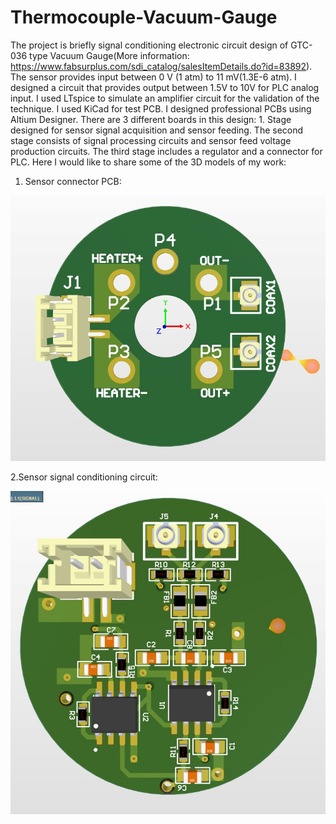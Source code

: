 # Thermocouple-Vacuum-Gauge
The project is briefly signal conditioning electronic circuit design of GTC-036 type Vacuum Gauge(More information: https://www.fabsurplus.com/sdi_catalog/salesItemDetails.do?id=83892). The sensor provides input between 0 V (1 atm) to 11 mV(1.3E-6 atm). I designed a circuit that provides output between 1.5V to 10V for PLC analog input. I used LTspice to simulate an amplifier circuit for the validation of the technique. I used KiCad for test PCB. I designed professional PCBs using Altium Designer. There are 3 different boards in this design: 1. Stage designed for sensor signal acquisition and sensor feeding. The second stage consists of signal processing circuits and sensor feed voltage production circuits. The third stage includes a regulator and a connector for PLC. Here I would like to share some of the 3D models of my work:

1. Sensor connector PCB: 

![alt text](https://github.com/ardaunal4/Thermocouple-Vacuum-Gauge/blob/main/3DBoardModels/Stage1.jpg)

2.Sensor signal conditioning circuit:

![alt text](https://github.com/ardaunal4/Thermocouple-Vacuum-Gauge/blob/main/3DBoardModels/Stage2_bottom.jpg)

